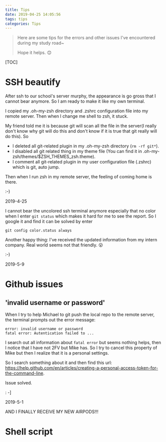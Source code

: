 ```yaml
---
title: Tips
date: 2019-04-25 14:05:56
tags: tips
categories: Tips
---
```


> Here are some tips for the errors and other issues I've encountered during my study road~
>
> Hope it helps. 😊

<!--more-->

[TOC]

# SSH beautify

After ssh to our school's server murphy, the appearance is go gross that I cannot bear anymore. So I am ready to make it like my own terminal.

I copied my .oh-my-zsh directory and .zshrc configuration file into my remote server. Then when I change me shell to zsh, it stuck. 

My friend told me it is because git will scan all the file in the server(I really don't know why git will do this and don't know if it is true that git really will do this). So 

- I deleted all git-related plugin in my .oh-my-zsh directory (`rm -rf git*`).
- I disabled all git related thing in my theme file (You can find it in .oh-my-zsh/themes/$ZSH_THEMES_zsh.theme). 
- I comment all git-related plugin in my user configuration file (.zshrc) which is git, auto jump.

Then when I run zsh in my remote server, the feeling of coming home is there. 

:-)

2019-4-25



I cannot bear the uncolored ssh terminal anymore especially that no color when I enter `git status` which makes it hard for me to see the report. So I google it and find it can be solved by enter

`git config color.status always`

Another happy thing: I've received the updated information from my intern company. Real world seems not that friendly. 😮

:-)

2019-5-9



# Github issues

## 'invalid username or password'

When I try to help Michael to git push the local repo to the remote server, the terminal prompts out the error message:

```
error: invalid username or password
fatal error: Autentication failed to ...
```

I search out all information about `fatal error` but seems nothing helps, then I notice that I have not 2FV but Mike has. So I try to cancel this property of Mike but then I realize that it is a personal settings.

So I search something about it and then find this url: https://help.github.com/en/articles/creating-a-personal-access-token-for-the-command-line.

Issue solved.

: -]

2019-5-1

AND I FINALLY RECEIVE MY NEW AIRPODS!!!



# Shell script

## 